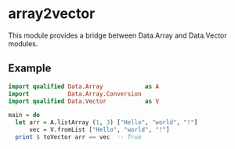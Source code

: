 # array2vector

This module provides a bridge between Data.Array and Data.Vector modules.

## Example

```haskell
import qualified Data.Array            as A
import           Data.Array.Conversion
import qualified Data.Vector           as V

main = do
  let arr = A.listArray (1, 3) ["Hello", "world", "!"]
      vec = V.fromList ["Hello", "world", "!"]
  print $ toVector arr == vec  -- True
```
